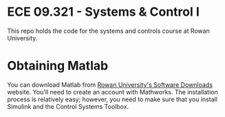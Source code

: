 # ECE 09.321 - Systems & Control I

This repo holds the code for the systems and controls course at Rowan University. 

# Obtaining Matlab 

You can download Matlab from [Rowan University's Software Downloads](https://irt.rowan.edu/service-catalog/software/downloads/)
website. You'll need to create an account with Mathworks. The installation 
process is relatively easy; however, you need to make sure that you install 
Simulink and the Control Systems Toolbox. 


